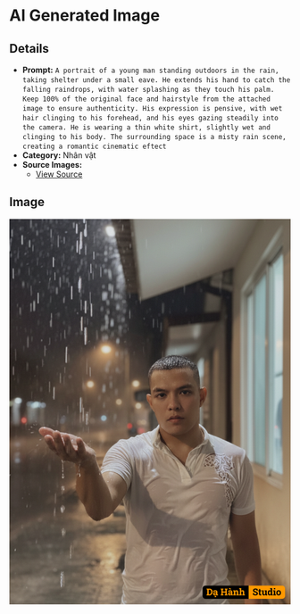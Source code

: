 # AI Generated Image

## Details
- **Prompt:** `A portrait of a young man standing outdoors in the rain, taking shelter under a small eave. He extends his hand to catch the falling raindrops, with water splashing as they touch his palm. Keep 100% of the original face and hairstyle from the attached image to ensure authenticity.
His expression is pensive, with wet hair clinging to his forehead, and his eyes gazing steadily into the camera.
He is wearing a thin white shirt, slightly wet and clinging to his body. The surrounding space is a misty rain scene, creating a romantic cinematic eftect`
- **Category:** Nhân vật
- **Source Images:**
  - [View Source](https://raw.githubusercontent.com/lenzcomvth/ImageLibrary/main/Male.png)

## Image
![AI Generated Image](./image-2025-10-06T05-35-14-544Z-bo2ht.png)